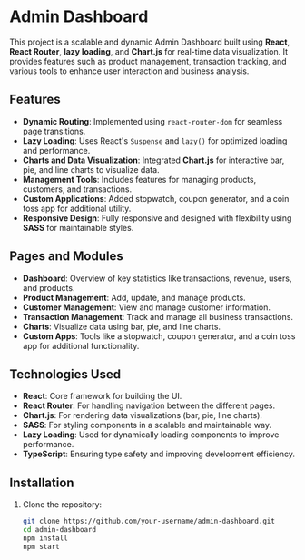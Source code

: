 # Admin Dashboard

This project is a scalable and dynamic Admin Dashboard built using **React**, **React Router**, **lazy loading**, and **Chart.js** for real-time data visualization. It provides features such as product management, transaction tracking, and various tools to enhance user interaction and business analysis.

## Features

- **Dynamic Routing**: Implemented using `react-router-dom` for seamless page transitions.
- **Lazy Loading**: Uses React's `Suspense` and `lazy()` for optimized loading and performance.
- **Charts and Data Visualization**: Integrated **Chart.js** for interactive bar, pie, and line charts to visualize data.
- **Management Tools**: Includes features for managing products, customers, and transactions.
- **Custom Applications**: Added stopwatch, coupon generator, and a coin toss app for additional utility.
- **Responsive Design**: Fully responsive and designed with flexibility using **SASS** for maintainable styles.

## Pages and Modules

- **Dashboard**: Overview of key statistics like transactions, revenue, users, and products.
- **Product Management**: Add, update, and manage products.
- **Customer Management**: View and manage customer information.
- **Transaction Management**: Track and manage all business transactions.
- **Charts**: Visualize data using bar, pie, and line charts.
- **Custom Apps**: Tools like a stopwatch, coupon generator, and a coin toss app for additional functionality.

## Technologies Used

- **React**: Core framework for building the UI.
- **React Router**: For handling navigation between the different pages.
- **Chart.js**: For rendering data visualizations (bar, pie, line charts).
- **SASS**: For styling components in a scalable and maintainable way.
- **Lazy Loading**: Used for dynamically loading components to improve performance.
- **TypeScript**: Ensuring type safety and improving development efficiency.

## Installation

1. Clone the repository:
   ```bash
   git clone https://github.com/your-username/admin-dashboard.git
   cd admin-dashboard
   npm install
   npm start
  ```